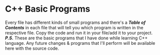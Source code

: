 # C++ Basic Programs
Every file has different kinds of small programs and there's a **_Table of Contents_** in each file that will tell you which program is written in the respective file.
Copy the code and run it in your file/add it to your project.<br/>
**_P.S._**
These are the basic programs that I have done while learning C++ language. Any future changes & programs that I'll perform will be available here with the source code.
